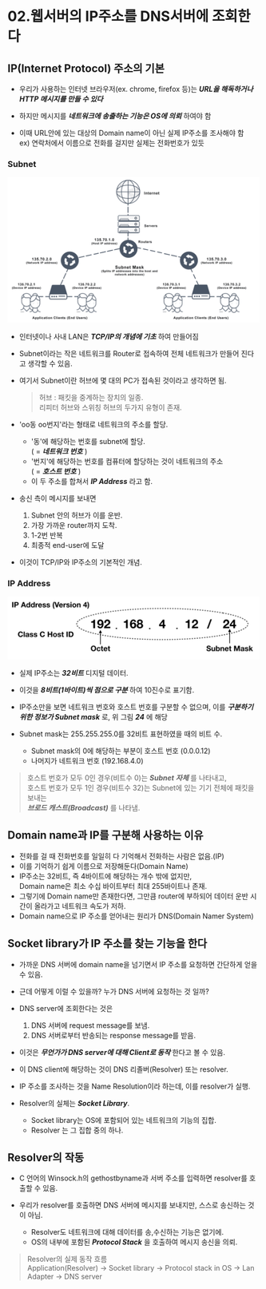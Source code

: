 # 02.웹서버의 IP주소를 DNS서버에 조회한다

## IP(Internet Protocol) 주소의 기본

- 우리가 사용하는 인터넷 브라우저(ex. chrome, firefox 등)는 ***URL을 해독하거나 HTTP 메시지를 만들 수 있다***

- 하지만 메시지를 ***네트워크에 송출하는 기능은 OS에 의뢰*** 하여야 함

- 이때 URL안에 있는 대상의 Domain name이 아닌 실제 IP주소를 조사해야 함  
ex) 연락처에서 이름으로 전화를 걸지만 실제는 전화번호가 있듯

### **Subnet**

  ![Routers](img/router.png)

- 인터넷이나 사내 LAN은 ***TCP/IP의 개념에 기초*** 하여 만들어짐

- Subnet이라는 작은 네트워크를 Router로 접속하여 전체 네트워크가 만들어 진다고 생각할 수 있음.

- 여기서 Subnet이란 허브에 몇 대의 PC가 접속된 것이라고 생각하면 됨.
    > 허브 : 패킷을 중계하는 장치의 일종.  
    리피터 허브와 스위칭 허브의 두가지 유형이 존재.

- 'oo동 oo번지'라는 형태로 네트워크의 주소를 할당.
  - '동'에 해당하는 번호를 subnet에 할당.  
  ( = ***네트워크 번호*** )
  - '번지'에 해당하는 번호를 컴퓨터에 할당하는 것이 네트워크의 주소  
  ( = ***호스트 번호*** )
  - 이 두 주소를 합쳐서 ***IP Address*** 라고 함.  

- 송신 측이 메시지를 보내면
  1. Subnet 안의 허브가 이를 운반.
  2. 가장 가까운 router까지 도착.
  3. 1-2번 반복
  4. 최종적 end-user에 도달

- 이것이 TCP/IP와 IP주소의 기본적인 개념.

### IP Address

![IP](img/ip_address.png)

- 실제 IP주소는 ***32비트*** 디지털 데이터.

- 이것을 ***8비트(1바이트)씩 점으로 구분*** 하여 10진수로 표기함.

- IP주소만을 보면 네트워크 번호와 호스트 번호를 구분할 수 없으며, 이를 ***구분하기 위한 정보가 Subnet mask*** 로, 위 그림 ***24*** 에 해당

- Subnet mask는 255.255.255.0를 32비트 표현하였을 때의 비트 수.
  - Subnet mask의 0에 해당하는 부분이 호스트 번호 (0.0.0.12)
  - 나머지가 네트워크 번호 (192.168.4.0)

> 호스트 번호가 모두 0인 경우(비트수 0)는 ***Subnet 자체*** 를 나타내고,  
호스트 번호가 모두 1인 경우(비트수 32)는 Subnet에 있는 기기 전체에 패킷을 보내는  
***브로드 캐스트(Broadcast)*** 를 나타냄.

## Domain name과 IP를 구분해 사용하는 이유

- 전화를 걸 때 전화번호를 일일히 다 기억해서 전화하는 사람은 없음.(IP)
- 이를 기억하기 쉽게 이름으로 저장해둔다(Domain Name)
- IP주소는 32비트, 즉 4바이트에 해당하는 개수 밖에 없지만,  
 Domain name은 최소 수십 바이트부터 최대 255바이트나 존재.
- 그렇기에 Domain name만 존재한다면, 그만큼 router에 부하되어 데이터 운반 시간이 올라가고 네트워크 속도가 저하.
- Domain name으로 IP 주소를 얻어내는 원리가 DNS(Domain Namer System)

## Socket library가 IP 주소를 찾는 기능을 한다

- 가까운 DNS 서버에 domain name을 넘기면서 IP 주소를 요청하면 간단하게 얻을 수 있음.

- 근데 어떻게 이럴 수 있을까? 누가 DNS 서버에 요청하는 것 일까?

- DNS server에 조회한다는 것은
  1. DNS 서버에 request message를 보냄.
  2. DNS 서버로부터 반송되는 response message를 받음.

- 이것은 ***무언가가 DNS server에 대해 Client로 동작*** 한다고 볼 수 있음.

- 이 DNS client에 해당하는 것이 DNS 리졸버(Resolver) 또는 resolver.

- IP 주소를 조사하는 것을 Name Resolution이라 하는데, 이를 resolver가 실행.

- Resolver의 실체는 ***Socket Library***.
  - Socket library는 OS에 포함되어 있는 네트워크의 기능의 집합.
  - Resolver 는 그 집합 중의 하나.

## Resolver의 작동

- C 언어의 Winsock.h의 gethostbyname과 서버 주소를 입력하면 resolver를 호출할 수 있음.

- 우리가 resolver를 호출하면 DNS 서버에 메시지를 보내지만, 스스로 송신하는 것이 아님.
  - Resolver도 네트워크에 대해 데이터를 송,수신하는 기능은 없기에.
  - OS의 내부에 포함된 ***Protocol Stack*** 을 호출하여 메시지 송신을 의뢰.

> Resolver의 실제 동작 흐름  
Application(Resolver) → Socket library → Protocol stack in OS → Lan Adapter → DNS server
